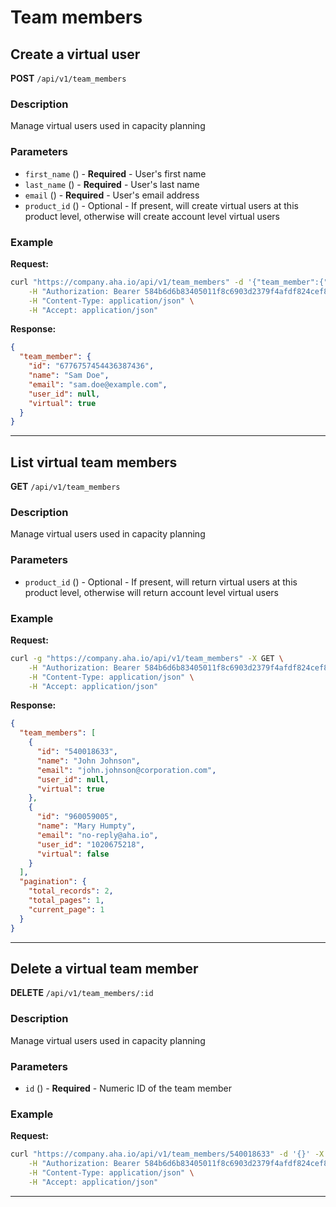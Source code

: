# Team members

## Create a virtual user

**POST** `/api/v1/team_members`

### Description
Manage virtual users used in capacity planning

### Parameters
- `first_name` () - **Required** - User's first name
- `last_name` () - **Required** - User's last name
- `email` () - **Required** - User's email address
- `product_id` () - Optional - If present, will create virtual users at this product level, otherwise will create account level virtual users

### Example
**Request:**
```bash
curl "https://company.aha.io/api/v1/team_members" -d '{"team_member":{"first_name":"Sam","last_name":"Doe","email":"sam.doe@example.com"}}' -X POST \
	-H "Authorization: Bearer 584b6d6b83405011f8c6903d2379f4afdf824cef867db391b7bcb5995f603a76" \
	-H "Content-Type: application/json" \
	-H "Accept: application/json"
```

**Response:**
```json
{
  "team_member": {
    "id": "6776757454436387436",
    "name": "Sam Doe",
    "email": "sam.doe@example.com",
    "user_id": null,
    "virtual": true
  }
}
```

---

## List virtual team members

**GET** `/api/v1/team_members`

### Description
Manage virtual users used in capacity planning

### Parameters
- `product_id` () - Optional - If present, will return virtual users at this product level, otherwise will return account level virtual users

### Example
**Request:**
```bash
curl -g "https://company.aha.io/api/v1/team_members" -X GET \
	-H "Authorization: Bearer 584b6d6b83405011f8c6903d2379f4afdf824cef867db391b7bcb5995f603a76" \
	-H "Content-Type: application/json" \
	-H "Accept: application/json"
```

**Response:**
```json
{
  "team_members": [
    {
      "id": "540018633",
      "name": "John Johnson",
      "email": "john.johnson@corporation.com",
      "user_id": null,
      "virtual": true
    },
    {
      "id": "960059005",
      "name": "Mary Humpty",
      "email": "no-reply@aha.io",
      "user_id": "1020675218",
      "virtual": false
    }
  ],
  "pagination": {
    "total_records": 2,
    "total_pages": 1,
    "current_page": 1
  }
}
```

---

## Delete a virtual team member

**DELETE** `/api/v1/team_members/:id`

### Description
Manage virtual users used in capacity planning

### Parameters
- `id` () - **Required** - Numeric ID of the team member

### Example
**Request:**
```bash
curl "https://company.aha.io/api/v1/team_members/540018633" -d '{}' -X DELETE \
	-H "Authorization: Bearer 584b6d6b83405011f8c6903d2379f4afdf824cef867db391b7bcb5995f603a76" \
	-H "Content-Type: application/json" \
	-H "Accept: application/json"
```

---
